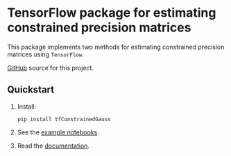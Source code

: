 # TensorFlow package for estimating constrained precision matrices

This package implements two methods for estimating constrained precision matrices using `TensorFlow`.

[GitHub](https://github.com/smrfeld/tf-constrained-gauss) source for this project.

## Quickstart

1. Install:
    ```
    pip install tfConstrainedGauss
    ```

2. See the [example notebooks](https://github.com/smrfeld/tf-constrained-gauss/tree/main/examples).

3. Read the [documentation](https://smrfeld.github.io/tf-constrained-gauss).

